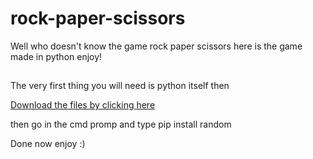 # rock-paper-scissors
Well who doesn't know the game rock paper scissors here is the game made in python enjoy!
##
The very first thing you will need is python itself then

<a href="https://github.com/Vishistt/url-shortner/archive/refs/heads/main.zip">Download the files by clicking here</a>

then go in the cmd promp and type pip install random 

Done now enjoy :)
